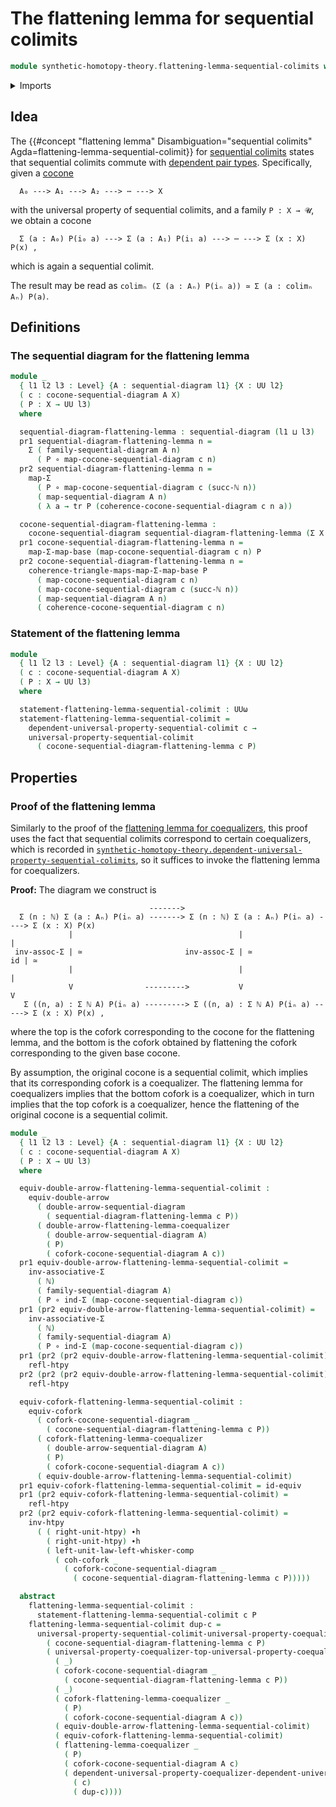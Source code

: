 # The flattening lemma for sequential colimits

```agda
module synthetic-homotopy-theory.flattening-lemma-sequential-colimits where
```

<details><summary>Imports</summary>

```agda
open import elementary-number-theory.natural-numbers

open import foundation.action-on-identifications-functions
open import foundation.dependent-pair-types
open import foundation.equivalences
open import foundation.equivalences-double-arrows
open import foundation.function-types
open import foundation.functoriality-dependent-pair-types
open import foundation.homotopies
open import foundation.identity-types
open import foundation.transport-along-identifications
open import foundation.type-arithmetic-dependent-pair-types
open import foundation.universe-levels
open import foundation.whiskering-homotopies-composition

open import synthetic-homotopy-theory.cocones-under-sequential-diagrams
open import synthetic-homotopy-theory.coforks
open import synthetic-homotopy-theory.dependent-universal-property-sequential-colimits
open import synthetic-homotopy-theory.equivalences-coforks
open import synthetic-homotopy-theory.flattening-lemma-coequalizers
open import synthetic-homotopy-theory.sequential-diagrams
open import synthetic-homotopy-theory.universal-property-coequalizers
open import synthetic-homotopy-theory.universal-property-sequential-colimits
```

</details>

## Idea

The
{{#concept "flattening lemma" Disambiguation="sequential colimits" Agda=flattening-lemma-sequential-colimit}}
for
[sequential colimits](synthetic-homotopy-theory.universal-property-sequential-colimits.md)
states that sequential colimits commute with
[dependent pair types](foundation.dependent-pair-types.md). Specifically, given
a [cocone](synthetic-homotopy-theory.cocones-under-sequential-diagrams.md)

```text
  A₀ ---> A₁ ---> A₂ ---> ⋯ ---> X
```

with the universal property of sequential colimits, and a family `P : X → 𝓤`, we
obtain a cocone

```text
  Σ (a : A₀) P(i₀ a) ---> Σ (a : A₁) P(i₁ a) ---> ⋯ ---> Σ (x : X) P(x) ,
```

which is again a sequential colimit.

The result may be read as
`colimₙ (Σ (a : Aₙ) P(iₙ a)) ≃ Σ (a : colimₙ Aₙ) P(a)`.

## Definitions

### The sequential diagram for the flattening lemma

```agda
module _
  { l1 l2 l3 : Level} {A : sequential-diagram l1} {X : UU l2}
  ( c : cocone-sequential-diagram A X)
  ( P : X → UU l3)
  where

  sequential-diagram-flattening-lemma : sequential-diagram (l1 ⊔ l3)
  pr1 sequential-diagram-flattening-lemma n =
    Σ ( family-sequential-diagram A n)
      ( P ∘ map-cocone-sequential-diagram c n)
  pr2 sequential-diagram-flattening-lemma n =
    map-Σ
      ( P ∘ map-cocone-sequential-diagram c (succ-ℕ n))
      ( map-sequential-diagram A n)
      ( λ a → tr P (coherence-cocone-sequential-diagram c n a))

  cocone-sequential-diagram-flattening-lemma :
    cocone-sequential-diagram sequential-diagram-flattening-lemma (Σ X P)
  pr1 cocone-sequential-diagram-flattening-lemma n =
    map-Σ-map-base (map-cocone-sequential-diagram c n) P
  pr2 cocone-sequential-diagram-flattening-lemma n =
    coherence-triangle-maps-map-Σ-map-base P
      ( map-cocone-sequential-diagram c n)
      ( map-cocone-sequential-diagram c (succ-ℕ n))
      ( map-sequential-diagram A n)
      ( coherence-cocone-sequential-diagram c n)
```

### Statement of the flattening lemma

```agda
module _
  { l1 l2 l3 : Level} {A : sequential-diagram l1} {X : UU l2}
  ( c : cocone-sequential-diagram A X)
  ( P : X → UU l3)
  where

  statement-flattening-lemma-sequential-colimit : UUω
  statement-flattening-lemma-sequential-colimit =
    dependent-universal-property-sequential-colimit c →
    universal-property-sequential-colimit
      ( cocone-sequential-diagram-flattening-lemma c P)
```

## Properties

### Proof of the flattening lemma

Similarly to the proof of the
[flattening lemma for coequalizers](synthetic-homotopy-theory.flattening-lemma-coequalizers.md),
this proof uses the fact that sequential colimits correspond to certain
coequalizers, which is recorded in
[`synthetic-homotopy-theory.dependent-universal-property-sequential-colimits`](synthetic-homotopy-theory.dependent-universal-property-sequential-colimits.md),
so it suffices to invoke the flattening lemma for coequalizers.

**Proof:** The diagram we construct is

```text
                               ------->
  Σ (n : ℕ) Σ (a : Aₙ) P(iₙ a) -------> Σ (n : ℕ) Σ (a : Aₙ) P(iₙ a) ----> Σ (x : X) P(x)
             |                                     |                            |
 inv-assoc-Σ | ≃                       inv-assoc-Σ | ≃                       id | ≃
             |                                     |                            |
             V                --------->           V                            V
   Σ ((n, a) : Σ ℕ A) P(iₙ a) ---------> Σ ((n, a) : Σ ℕ A) P(iₙ a) -----> Σ (x : X) P(x) ,
```

where the top is the cofork corresponding to the cocone for the flattening
lemma, and the bottom is the cofork obtained by flattening the cofork
corresponding to the given base cocone.

By assumption, the original cocone is a sequential colimit, which implies that
its corresponding cofork is a coequalizer. The flattening lemma for coequalizers
implies that the bottom cofork is a coequalizer, which in turn implies that the
top cofork is a coequalizer, hence the flattening of the original cocone is a
sequential colimit.

```agda
module _
  { l1 l2 l3 : Level} {A : sequential-diagram l1} {X : UU l2}
  ( c : cocone-sequential-diagram A X)
  ( P : X → UU l3)
  where

  equiv-double-arrow-flattening-lemma-sequential-colimit :
    equiv-double-arrow
      ( double-arrow-sequential-diagram
        ( sequential-diagram-flattening-lemma c P))
      ( double-arrow-flattening-lemma-coequalizer
        ( double-arrow-sequential-diagram A)
        ( P)
        ( cofork-cocone-sequential-diagram A c))
  pr1 equiv-double-arrow-flattening-lemma-sequential-colimit =
    inv-associative-Σ
      ( ℕ)
      ( family-sequential-diagram A)
      ( P ∘ ind-Σ (map-cocone-sequential-diagram c))
  pr1 (pr2 equiv-double-arrow-flattening-lemma-sequential-colimit) =
    inv-associative-Σ
      ( ℕ)
      ( family-sequential-diagram A)
      ( P ∘ ind-Σ (map-cocone-sequential-diagram c))
  pr1 (pr2 (pr2 equiv-double-arrow-flattening-lemma-sequential-colimit)) =
    refl-htpy
  pr2 (pr2 (pr2 equiv-double-arrow-flattening-lemma-sequential-colimit)) =
    refl-htpy

  equiv-cofork-flattening-lemma-sequential-colimit :
    equiv-cofork
      ( cofork-cocone-sequential-diagram _
        ( cocone-sequential-diagram-flattening-lemma c P))
      ( cofork-flattening-lemma-coequalizer
        ( double-arrow-sequential-diagram A)
        ( P)
        ( cofork-cocone-sequential-diagram A c))
      ( equiv-double-arrow-flattening-lemma-sequential-colimit)
  pr1 equiv-cofork-flattening-lemma-sequential-colimit = id-equiv
  pr1 (pr2 equiv-cofork-flattening-lemma-sequential-colimit) =
    refl-htpy
  pr2 (pr2 equiv-cofork-flattening-lemma-sequential-colimit) =
    inv-htpy
      ( ( right-unit-htpy) ∙h
        ( right-unit-htpy) ∙h
        ( left-unit-law-left-whisker-comp
          ( coh-cofork _
            ( cofork-cocone-sequential-diagram _
              ( cocone-sequential-diagram-flattening-lemma c P)))))

  abstract
    flattening-lemma-sequential-colimit :
      statement-flattening-lemma-sequential-colimit c P
    flattening-lemma-sequential-colimit dup-c =
      universal-property-sequential-colimit-universal-property-coequalizer
        ( cocone-sequential-diagram-flattening-lemma c P)
        ( universal-property-coequalizer-top-universal-property-coequalizer-bottom-hom-arrow-is-equiv
          ( _)
          ( cofork-cocone-sequential-diagram _
            ( cocone-sequential-diagram-flattening-lemma c P))
          ( _)
          ( cofork-flattening-lemma-coequalizer _
            ( P)
            ( cofork-cocone-sequential-diagram A c))
          ( equiv-double-arrow-flattening-lemma-sequential-colimit)
          ( equiv-cofork-flattening-lemma-sequential-colimit)
          ( flattening-lemma-coequalizer _
            ( P)
            ( cofork-cocone-sequential-diagram A c)
            ( dependent-universal-property-coequalizer-dependent-universal-property-sequential-colimit
              ( c)
              ( dup-c))))
```
